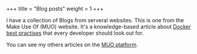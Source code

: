 +++
title = "Blog posts"
weight = 1
+++



I have a collection of Blogs from serveral websites. This is one from the Make Use Of (MUO) website. It's a knowledge-based article about [Docker best practises](https://www.makeuseof.com/docker-best-practices/) that every developer should look out for. 

You can see my others articles on the [MUO platform](https://www.makeuseof.com/author/sandra-dindi/).

